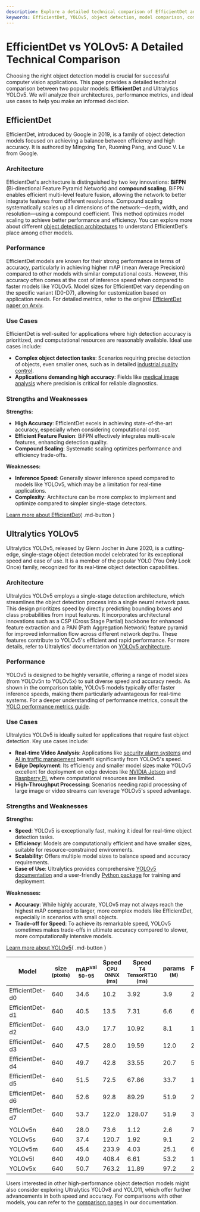 ```yaml
---
description: Explore a detailed technical comparison of EfficientDet and YOLOv5. Learn their strengths, weaknesses, and ideal use cases for object detection.
keywords: EfficientDet, YOLOv5, object detection, model comparison, computer vision, Ultralytics, performance metrics, inference speed, mAP, architecture
---
```


# EfficientDet vs YOLOv5: A Detailed Technical Comparison

Choosing the right object detection model is crucial for successful computer vision applications. This page provides a detailed technical comparison between two popular models: **EfficientDet** and Ultralytics YOLOv5. We will analyze their architectures, performance metrics, and ideal use cases to help you make an informed decision.

<script async src="https://cdn.jsdelivr.net/npm/chart.js@3.9.1/dist/chart.min.js"></script>
<script defer src="../../javascript/benchmark.js"></script>

<canvas id="modelComparisonChart" width="1024" height="400" active-models='["EfficientDet", "YOLOv5"]'></canvas>

## EfficientDet

EfficientDet, introduced by Google in 2019, is a family of object detection models focused on achieving a balance between efficiency and high accuracy. It is authored by Mingxing Tan, Ruoming Pang, and Quoc V. Le from Google.

### Architecture

EfficientDet's architecture is distinguished by two key innovations: **BiFPN** (Bi-directional Feature Pyramid Network) and **compound scaling**. BiFPN enables efficient multi-level feature fusion, allowing the network to better integrate features from different resolutions. Compound scaling systematically scales up all dimensions of the network—depth, width, and resolution—using a compound coefficient. This method optimizes model scaling to achieve better performance and efficiency. You can explore more about different [object detection architectures](https://www.ultralytics.com/glossary/object-detection-architectures) to understand EfficientDet's place among other models.

### Performance

EfficientDet models are known for their strong performance in terms of accuracy, particularly in achieving higher mAP (mean Average Precision) compared to other models with similar computational costs. However, this accuracy often comes at the cost of inference speed when compared to faster models like YOLOv5. Model sizes for EfficientDet vary depending on the specific variant (D0-D7), allowing for customization based on application needs. For detailed metrics, refer to the original [EfficientDet paper on Arxiv](https://arxiv.org/abs/1911.09070).

### Use Cases

EfficientDet is well-suited for applications where high detection accuracy is prioritized, and computational resources are reasonably available. Ideal use cases include:

- **Complex object detection tasks**: Scenarios requiring precise detection of objects, even smaller ones, such as in detailed [industrial quality control](https://www.ultralytics.com/blog/improving-manufacturing-with-computer-vision).
- **Applications demanding high accuracy**: Fields like [medical image analysis](https://www.ultralytics.com/blog/using-yolo11-for-tumor-detection-in-medical-imaging) where precision is critical for reliable diagnostics.

### Strengths and Weaknesses

**Strengths:**

- **High Accuracy**: EfficientDet excels in achieving state-of-the-art accuracy, especially when considering computational cost.
- **Efficient Feature Fusion**: BiFPN effectively integrates multi-scale features, enhancing detection quality.
- **Compound Scaling**: Systematic scaling optimizes performance and efficiency trade-offs.

**Weaknesses:**

- **Inference Speed**: Generally slower inference speed compared to models like YOLOv5, which may be a limitation for real-time applications.
- **Complexity**: Architecture can be more complex to implement and optimize compared to simpler single-stage detectors.

[Learn more about EfficientDet](https://github.com/google/automl/tree/master/efficientdet#readme){ .md-button }

## Ultralytics YOLOv5

Ultralytics YOLOv5, released by Glenn Jocher in June 2020, is a cutting-edge, single-stage object detection model celebrated for its exceptional speed and ease of use. It is a member of the popular YOLO (You Only Look Once) family, recognized for its real-time object detection capabilities.

### Architecture

Ultralytics YOLOv5 employs a single-stage detection architecture, which streamlines the object detection process into a single neural network pass. This design prioritizes speed by directly predicting bounding boxes and class probabilities from input features. It incorporates architectural innovations such as a CSP (Cross Stage Partial) backbone for enhanced feature extraction and a PAN (Path Aggregation Network) feature pyramid for improved information flow across different network depths. These features contribute to YOLOv5's efficient and rapid performance. For more details, refer to Ultralytics' documentation on [YOLOv5 architecture](https://docs.ultralytics.com/models/yolov5/).

### Performance

YOLOv5 is designed to be highly versatile, offering a range of model sizes (from YOLOv5n to YOLOv5x) to suit diverse speed and accuracy needs. As shown in the comparison table, YOLOv5 models typically offer faster inference speeds, making them particularly advantageous for real-time systems. For a deeper understanding of performance metrics, consult the [YOLO performance metrics guide](https://docs.ultralytics.com/guides/yolo-performance-metrics/).

### Use Cases

Ultralytics YOLOv5 is ideally suited for applications that require fast object detection. Key use cases include:

- **Real-time Video Analysis**: Applications like [security alarm systems](https://docs.ultralytics.com/guides/security-alarm-system/) and [AI in traffic management](https://www.ultralytics.com/blog/ai-in-traffic-management-from-congestion-to-coordination) benefit significantly from YOLOv5's speed.
- **Edge Deployment**: Its efficiency and smaller model sizes make YOLOv5 excellent for deployment on edge devices like [NVIDIA Jetson](https://docs.ultralytics.com/guides/nvidia-jetson/) and [Raspberry Pi](https://docs.ultralytics.com/guides/raspberry-pi/), where computational resources are limited.
- **High-Throughput Processing**: Scenarios needing rapid processing of large image or video streams can leverage YOLOv5's speed advantage.

### Strengths and Weaknesses

**Strengths:**

- **Speed**: YOLOv5 is exceptionally fast, making it ideal for real-time object detection tasks.
- **Efficiency**: Models are computationally efficient and have smaller sizes, suitable for resource-constrained environments.
- **Scalability**: Offers multiple model sizes to balance speed and accuracy requirements.
- **Ease of Use**: Ultralytics provides comprehensive [YOLOv5 documentation](https://docs.ultralytics.com/models/yolov5/) and a user-friendly [Python package](https://docs.ultralytics.com/usage/python/) for training and deployment.

**Weaknesses:**

- **Accuracy**: While highly accurate, YOLOv5 may not always reach the highest mAP compared to larger, more complex models like EfficientDet, especially in scenarios with small objects.
- **Trade-off for Speed**: To achieve its remarkable speed, YOLOv5 sometimes makes trade-offs in ultimate accuracy compared to slower, more computationally intensive models.

[Learn more about YOLOv5](https://docs.ultralytics.com/models/yolov5/){ .md-button }

| Model           | size<br><sup>(pixels) | mAP<sup>val<br>50-95 | Speed<br><sup>CPU ONNX<br>(ms) | Speed<br><sup>T4 TensorRT10<br>(ms) | params<br><sup>(M) | FLOPs<br><sup>(B) |
| --------------- | --------------------- | -------------------- | ------------------------------ | ----------------------------------- | ------------------ | ----------------- |
| EfficientDet-d0 | 640                   | 34.6                 | 10.2                           | 3.92                                | 3.9                | 2.54              |
| EfficientDet-d1 | 640                   | 40.5                 | 13.5                           | 7.31                                | 6.6                | 6.1               |
| EfficientDet-d2 | 640                   | 43.0                 | 17.7                           | 10.92                               | 8.1                | 11.0              |
| EfficientDet-d3 | 640                   | 47.5                 | 28.0                           | 19.59                               | 12.0               | 24.9              |
| EfficientDet-d4 | 640                   | 49.7                 | 42.8                           | 33.55                               | 20.7               | 55.2              |
| EfficientDet-d5 | 640                   | 51.5                 | 72.5                           | 67.86                               | 33.7               | 130.0             |
| EfficientDet-d6 | 640                   | 52.6                 | 92.8                           | 89.29                               | 51.9               | 226.0             |
| EfficientDet-d7 | 640                   | 53.7                 | 122.0                          | 128.07                              | 51.9               | 325.0             |
|                 |                       |                      |                                |                                     |                    |                   |
| YOLOv5n         | 640                   | 28.0                 | 73.6                           | 1.12                                | 2.6                | 7.7               |
| YOLOv5s         | 640                   | 37.4                 | 120.7                          | 1.92                                | 9.1                | 24.0              |
| YOLOv5m         | 640                   | 45.4                 | 233.9                          | 4.03                                | 25.1               | 64.2              |
| YOLOv5l         | 640                   | 49.0                 | 408.4                          | 6.61                                | 53.2               | 135.0             |
| YOLOv5x         | 640                   | 50.7                 | 763.2                          | 11.89                               | 97.2               | 246.4             |

Users interested in other high-performance object detection models might also consider exploring Ultralytics YOLOv8 and YOLO11, which offer further advancements in both speed and accuracy. For comparisons with other models, you can refer to the [comparison pages](https://docs.ultralytics.com/compare/) in our documentation.